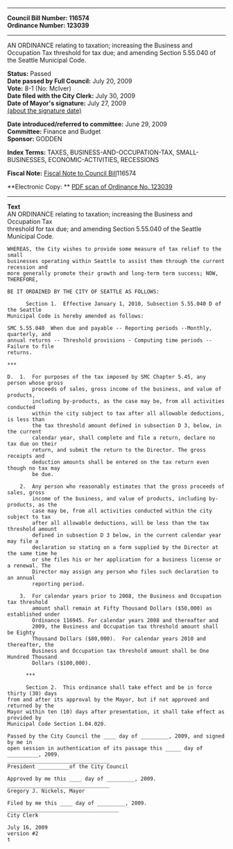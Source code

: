 * * * * *  
  
**Council Bill Number: [](#h0)[](#h2)116574**   
**Ordinance Number: 123039**  
  
* * * * *  
  
AN ORDINANCE relating to taxation; increasing the Business and Occupation Tax threshold for tax due; and amending Section 5.55.040 of the Seattle Municipal Code.  
  
**Status:** Passed   
**Date passed by Full Council:** July 20, 2009   
**Vote:** 8-1 (No: McIver)   
**Date filed with the City Clerk:** July 30, 2009   
**Date of Mayor's signature:** July 27, 2009   
[(about the signature date)](/~public/approvaldate.htm)   
  
  
**Date introduced/referred to committee:** June 29, 2009   
**Committee:** Finance and Budget   
**Sponsor:** GODDEN   
  
**Index Terms:** TAXES, BUSINESS-AND-OCCUPATION-TAX, SMALL-BUSINESSES, ECONOMIC-ACTIVITIES, RECESSIONS  
  
**Fiscal Note:** [Fiscal Note to Council Bill](http://clerk.seattle.gov/~public/fnote/116574.htm)[](#h1)[](#h3)116574  
  
**Electronic Copy: ** [PDF scan of Ordinance No. 123039](/~archives/Ordinances/Ord_123039.pdf)  
  
* * * * *  
  
**Text**  
    AN ORDINANCE relating to taxation; increasing the Business and Occupation Tax  
    threshold for tax due; and amending Section 5.55.040 of the Seattle Municipal Code.  
  
    WHEREAS, the City wishes to provide some measure of tax relief to the small  
    businesses operating within Seattle to assist them through the current recession and  
    more generally promote their growth and long-term term success; NOW, THEREFORE,  
  
    BE IT ORDAINED BY THE CITY OF SEATTLE AS FOLLOWS:  
  
          Section 1.  Effective January 1, 2010, Subsection 5.55.040 D of the Seattle  
    Municipal Code is hereby amended as follows:  
  
    SMC 5.55.040  When due and payable -- Reporting periods --Monthly, quarterly, and  
    annual returns -- Threshold provisions - Computing time periods -- Failure to file  
    returns.  
  
    ***  
  
    D.  1.  For purposes of the tax imposed by SMC Chapter 5.45, any person whose gross  
            proceeds of sales, gross income of the business, and value of products,  
            including by-products, as the case may be, from all activities conducted  
            within the city subject to tax after all allowable deductions, is less than  
            the tax threshold amount defined in subsection D 3, below, in the current  
            calendar year, shall complete and file a return, declare no tax due on their  
            return, and submit the return to the Director. The gross receipts and  
            deduction amounts shall be entered on the tax return even though no tax may  
            be due.  
  
        2.  Any person who reasonably estimates that the gross proceeds of sales, gross  
            income of the business, and value of products, including by-products, as the  
            case may be, from all activities conducted within the city subject to tax  
            after all allowable deductions, will be less than the tax threshold amount  
            defined in subsection D 3 below, in the current calendar year may file a  
            declaration so stating on a form supplied by the Director at the same time he  
            or she files his or her application for a business license or a renewal. The  
            Director may assign any person who files such declaration to an annual  
            reporting period.  
  
        3.  For calendar years prior to 2008, the Business and Occupation tax threshold  
            amount shall remain at Fifty Thousand Dollars ($50,000) as established under  
            Ordinance 116945. For calendar years 2008 and thereafter and  
            2009, the Business and Occupation tax threshold amount shall be Eighty  
            Thousand Dollars ($80,000).  For calendar years 2010 and thereafter, the  
            Business and Occupation tax threshold amount shall be One Hundred Thousand  
            Dollars ($100,000).  
  
          ***  
  
          Section 2.  This ordinance shall take effect and be in force thirty (30) days  
    from and after its approval by the Mayor, but if not approved and returned by the  
    Mayor within ten (10) days after presentation, it shall take effect as provided by  
    Municipal Code Section 1.04.020.  
  
    Passed by the City Council the ____ day of _________, 2009, and signed by me in  
    open session in authentication of its passage this _____ day of __________, 2009.  
    _________________________________  
    President __________of the City Council  
  
    Approved by me this ____ day of _________, 2009.  
    _________________________________  
    Gregory J. Nickels, Mayor  
  
    Filed by me this ____ day of _________, 2009.  
    ____________________________________  
    City Clerk  
  
    July 16, 2009  
    version #2  
    t  
